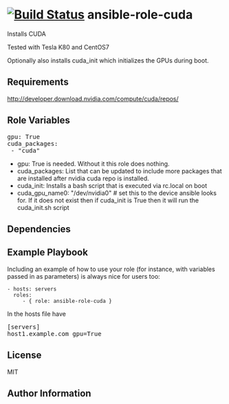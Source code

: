 [![Build Status](https://travis-ci.org/CSC-IT-Center-for-Science/ansible-role-cuda.svg)](https://travis-ci.org/CSC-IT-Center-for-Science/ansible-role-cuda)
ansible-role-cuda
=========

Installs CUDA

Tested with Tesla K80 and CentOS7

Optionally also installs cuda_init which initializes the GPUs during boot.

Requirements
------------

http://developer.download.nvidia.com/compute/cuda/repos/

Role Variables
--------------

<pre>
gpu: True
cuda_packages:
 - "cuda"
</pre>

- gpu: True is needed. Without it this role does nothing.
- cuda_packages: List that can be updated to include more packages that are installed after nvidia cuda repo is installed.
- cuda_init: Installs a bash script that is executed via rc.local on boot
- cuda_gpu_name0: "/dev/nvidia0" # set this to the device ansible looks for. If it does not exist then if cuda_init is True then it will run the cuda_init.sh script




Dependencies
------------


Example Playbook
----------------

Including an example of how to use your role (for instance, with variables passed in as parameters) is always nice for users too:

    - hosts: servers
      roles:
         - { role: ansible-role-cuda }

In the hosts file have

<pre>
[servers]
host1.example.com gpu=True
</pre>


License
-------

MIT

Author Information
------------------

